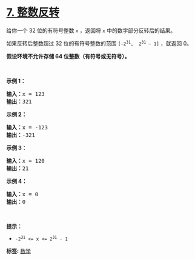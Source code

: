 # [7. 整数反转](https://leetcode.cn/problems/reverse-integer)
<p>给你一个 32 位的有符号整数 <code>x</code> ，返回将 <code>x</code> 中的数字部分反转后的结果。</p>

<p>如果反转后整数超过 32 位的有符号整数的范围 <code>[−2<sup>31</sup>,  2<sup>31 </sup>− 1]</code> ，就返回 0。</p>
<strong>假设环境不允许存储 64 位整数（有符号或无符号）。</strong>

<p> </p>

<p><strong>示例 1：</strong></p>

<pre>
<strong>输入：</strong>x = 123
<strong>输出：</strong>321
</pre>

<p><strong>示例 2：</strong></p>

<pre>
<strong>输入：</strong>x = -123
<strong>输出：</strong>-321
</pre>

<p><strong>示例 3：</strong></p>

<pre>
<strong>输入：</strong>x = 120
<strong>输出：</strong>21
</pre>

<p><strong>示例 4：</strong></p>

<pre>
<strong>输入：</strong>x = 0
<strong>输出：</strong>0
</pre>

<p> </p>

<p><strong>提示：</strong></p>

<ul>
	<li><code>-2<sup>31</sup> <= x <= 2<sup>31</sup> - 1</code></li>
</ul>

**标签:**  [数学](https://leetcode.cn/tag/math) 